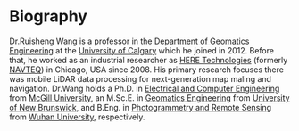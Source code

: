 # Biography
Dr.Ruisheng Wang is a professor in the [Department of Geomatics Engineering](https://schulich.ucalgary.ca/geomatics) at the [University of Calgary](https://www.ucalgary.ca/) 
which he joined in 2012. Before that, he worked as an industrial researcher as [HERE Technologies](https://www.here.com/) (formerly [NAVTEQ](https://www.here.com/navteq)) in Chicago, USA since 2008. 
His primary research focuses there was mobile LiDAR data processing for next-generation map maling and navigation. Dr.Wang holds
a Ph.D. in [Electrical and Computer Engineering](https://www.mcgill.ca/ece/) from [McGill University](https://www.mcgill.ca/), an M.Sc.E. in [Geomatics Engineering](https://gge.ext.unb.ca/HomePage.php)
from [University of New Brunswick](https://www.unb.ca/), 
and B.Eng. in [Photogrammetry and Remote Sensing](http://rsgis.whu.edu.cn/) from [Wuhan University](https://en.whu.edu.cn/), respectively.